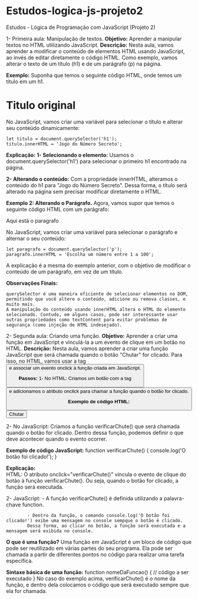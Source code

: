 # Estudos-logica-js-projeto2
 Estudos - Lógica de Programação com JavaScript (Projeto 2)
 
 1- Primeira aula: Manipulação de textos.
**Objetivo:** Aprender a manipular textos no HTML utilizando JavaScript.
**Descrição:** Nesta aula, vamos aprender a modificar o conteúdo de elementos HTML usando JavaScript, ao invés de editar diretamente o código HTML. Como exemplo, vamos alterar o texto de um título (h1) e de um parágrafo (p) na página.

**Exemplo:** 
    Suponha que temos o seguinte código HTML, onde temos um título em um h1.
    <h1>Titulo original</h1>

No JavaScript, vamos criar uma variável para selecionar o título e alterar seu conteúdo dinamicamente:

    let titulo = document.querySelector('h1');
    titulo.innerHTML = 'Jogo do Número Secreto';

**Explicação:**
**1- Selecionando o elemento:** 
    Usamos o document.querySelector('h1') para selecionar o primeiro h1 encontrado na página.

**2- Alterando o conteúdo:** 
    Com a propriedade innerHTML, alteramos o conteúdo do h1 para "Jogo do Número Secreto".
    Dessa forma, o título será alterado na página sem precisar modificar diretamente o HTML.

**Exemplo 2: Alterando o Parágrafo.**
    Agora, vamos supor que temos o seguinte código HTML com um parágrafo:
    <p>Aqui está o paragrafo</p>
    
No JavaScript, vamos criar uma variável para selecionar o parágrafo e alternar o seu conteúdo:

    let paragrafo = document.querySelector('p');
    paragrafo.innerHTML = 'Escolha um número entre 1 a 100';

A explicação é a mesma do exemplo anterior, com o objetivo de modificar o conteúdo de um parágrafo, em vez de um título.

**Observações Finais:**

    querySelector é uma maneira eficiente de selecionar elementos no DOM, permitindo que você altere o conteúdo, adicione ou remova classes, e muito mais.
    A manipulação do conteúdo usando innerHTML altera o HTML do elemento selecionado. Contudo, em alguns casos, pode ser interessante usar outras propriedades como textContent para evitar problemas de segurança (como injeção de HTML indesejado).

2- Segunda aula: Criando uma função.
**Objetivo:** Aprender a criar uma função em JavaScript e vinculá-la a um evento de clique em um botão no HTML.
**Descrição:** Nesta aula, vamos aprender a criar uma função JavaScript que será chamada quando o botão "Chutar" for clicado. Para isso, no HTML, vamos usar a tag <button> e associar um evento onclick à função criada em JavaScript.

**Passos:**
1- No HTML: Criamos um botão com a tag <button> e adicionamos o atributo onclick para chamar a função quando o botão for clicado.   

**Exemplo de código HTML:** 
    <button onclick="verificarChute()">Chutar</button>

2- No JavaScript: Criamos a função verificarChute() que será chamada quando o botão for clicado. Dentro dessa função, podemos definir o que deve acontecer quando o evento ocorrer.

**Exemplo de código JavaScript:** 
    function verificarChute() {
    console.log('O botão foi clicado!');
}

**Explicação:**  
    HTML: O atributo onclick="verificarChute()" vincula o evento de clique do botão à função verificarChute(). Ou seja, quando o botão for clicado, a função será executada.

2- JavaScript: 
            - A função verificarChute() é definida utilizando a palavra-chave function.

            - Dentro da função, o comando console.log('O botão foi clicado!') exibe uma mensagem no console sempque o botão é clicado.
            Dessa forma, ao clicar no botão, a função será executada e a mensagem será exibida no console.

**O que é uma função?** Uma função em JavaScript é um bloco de código que pode ser reutilizado em várias partes do seu programa. Ela pode ser chamada a partir de diferentes pontos no código para realizar uma tarefa específica.

**Sintaxe básica de uma função:** function nomeDaFuncao() {
    // código a ser executado
}
No caso do exemplo acima, verificarChute() é o nome da função, e dentro dela colocamos o código que será executado sempre que ela for chamada.